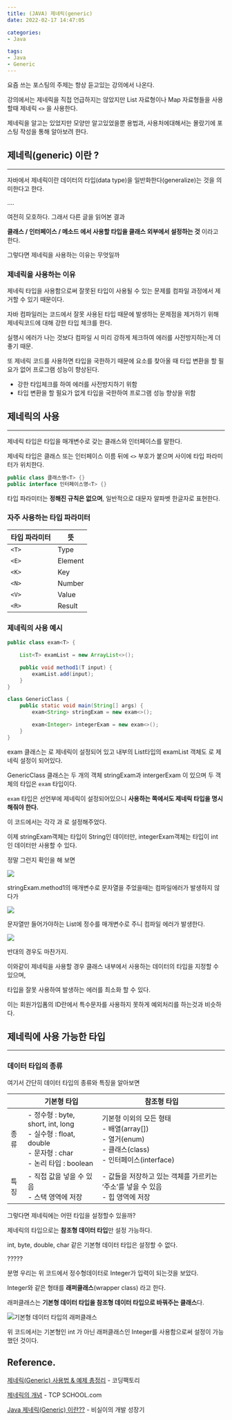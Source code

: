 ```yaml
---
title: (JAVA) 제네릭(generic) 
date: 2022-02-17 14:47:05  

categories:
- Java

tags:  
- Java
- Generic
---
```



요즘 쓰는 포스팅의 주제는 항상 듣고있는 강의에서 나온다.  

강의에서는 제네릭을 직접 언급하지는 않았지만 List 자료형이나 Map 자료형들을 사용할때 제네릭 `<>` 을 사용한다.

제네릭을 알고는 있었지만 모양만 알고있었을뿐 용법과, 사용처에대해서는 몰랐기에 포스팅 작성을 통해 알아보려 한다.

## 제네릭(generic) 이란 ?

---

자바에서 제네릭이란 데이터의 타입(data type)을 일반화한다(generalize)는 것을 의미한다고 한다.

....

여전히 모호하다. 그래서 다른 글을 읽어본 결과

**클래스 / 인터페이스 / 메소드 에서 사용할 타입을 클래스 외부에서 설정하는 것** 이라고 한다.

그렇다면 제네릭을 사용하는 이유는 무엇일까

### 제네릭을 사용하는 이유

제네릭 타입을 사용함으로써 잘못된 타입이 사용될 수 있는 문제를 컴파일 과정에서 제거할 수 있기 때문이다.

자바 컴파일러는 코드에서 잘못 사용된 타입 때문에 발생하는 문제점을 제거하기 위해 제네릭코드에 대해 강한 타입 체크를 한다.

실행시 에러가 나는 것보다 컴파일 시 미리 강하게 체크하여 에러를 사전방지하는게 더 좋기 때문.

또 제네릭 코드를 사용하면 타입을 국한하기 때문에 요소를 찾아올 때 타입 변환을 할 필요가 없어 프로그램 성능이 향상된다.

- 강한 타입체크를 하여 에러를 사전방지하기 위함
- 타입 변환을 할 필요가 없게 타입을 국한하여 프로그램 성능 향상을 위함

## 제네릭의 사용

---

제네릭 타입은 타입을 매개변수로 갖는 클래스와 인터페이스를 말한다.

제네릭 타입은 클래스 또는 인터페이스 이름 뒤에 `<>` 부호가 붙으며 사이에 타입 파라미터가 위치한다.

```java
public class 클래스명<T> {}
public interface 인터페이스명<T> {}
```

타입 파라미터는 **정해진 규칙은 없으며**, 일반적으로 대문자 알파벳 한글자로 표현한다.

### 자주 사용하는 타입 파라미터

| 타입 파라미터 | 뜻 |
| --- | --- |
| `<T>` | Type |
| `<E>` | Element |
| `<K>` | Key |
| `<N>` | Number |
| `<V>` | Value |
| `<R>` | Result |

### 제네릭의 사용 예시

```java
public class exam<T> {

    List<T> examList = new ArrayList<>();

    public void method1(T input) {
        examList.add(input);
    }
}

class GenericClass {
    public static void main(String[] args) {
        exam<String> stringExam = new exam<>();

        exam<Integer> integerExam = new exam<>();
    }
}
```

exam 클래스는 <T>로 제네릭이 설정되어 있고 내부의 List타입의  examList 객체도 <T>로 제네릭 설정이 되어있다.

GenericClass 클래스는 두 개의 객체 stringExam과 intergerExam 이 있으며 두 객체의 타입은 `exam` 타입이다.

`exam` 타입은 선언부에 제네릭이 설정되어있으니 **사용하는 쪽에서도 제네릭 타입을 명시 해줘야 한다.**

이 코드에서는 각각 <String>과 <Integer>로 설정해주었다.

이제 stringExam객체는 타입이 String인 데이터만, integerExam객체는 타입이 int 인 데이터만 사용할 수 있다.

정말 그런지 확인을 해 보면

![](/images/Java-generic/Untitled.png)

stringExam.method1의 매개변수로 문자열을 주었을때는 컴파일에러가 발생하지 않다가

![](/images/Java-generic/Untitled%201.png)

문자열만 들어가야하는 List에 정수를 매개변수로 주니 컴파일 에러가 발생한다.

![](/images/Java-generic/Untitled%202.png)

반대의 경우도 마찬가지.

이와같이 제네릭을 사용할 경우 클래스 내부에서 사용하는 데이터의 타입을 지정할 수 있으며,

타입을 잘못 사용하여 발생하는 에러를 최소화 할 수 있다.

이는 회원가입폼의 ID란에서 특수문자를 사용하지 못하게 예외처리를 하는것과 비슷하다.

## 제네릭에 사용 가능한 타입

---


### 데이터 타입의 종류

여기서 간단히 데이터 타입의 종류와 특징을 알아보면

|  | 기본형 타입 | 참조형 타입 |
| --- | --- | --- |
| 종류 | - 정수형 : byte, short, int, long </br> - 실수형 : float, double </br> - 문자형 : char </br> - 논리 타입 : boolean | 기본형 이외의 모든 형태 </br> - 배열(array[]) </br> - 열거(enum) </br> - 클래스(class) </br> - 인터페이스(interface) |
| 특징 | - 직접 값을 넣을 수 있음 </br> - 스택 영역에 저장 | - 값들을 저장하고 있는 객체를 가르키는 ‘주소’를 넣을 수 있음 </br> - 힙 영역에 저장 |

그렇다면 제네릭에는 어떤 타입을 설정할수 있을까?

제네릭의 타입으로는 **참조형 데이터 타입**만 설정 가능하다.

int, byte, double, char 같은 기본형 데이터 타입은 설정할 수 없다.


?????

분명 우리는 위 코드에서 정수형데이터로 Integer가 입력이 되는것을 보았다.

Integer와 같은 형태를 **래퍼클래스**(wrapper class) 라고 한다.

래퍼클래스는 **기본형 데이터 타입을 참조형 데이터 타입으로 바꿔주는 클래스**다.

![기본형 데이터 타입의 래퍼클래스](/images/Java-generic/Untitled%203.png)

위 코드에서는 기본형인 int 가 아닌 래퍼클래스인 Integer를 사용함으로써 설정이 가능했던 것이다.

## Reference.

[제네릭(Generic) 사용법 & 예제 총정리](https://coding-factory.tistory.com/573) - 코딩팩토리

[제네릭의 개념](http://www.tcpschool.com/java/java_generic_concept) - TCP SCHOOL.com

[Java 제네릭(Generic) 이란??](https://2dubbing.tistory.com/17) - 비실이의 개발 성장기